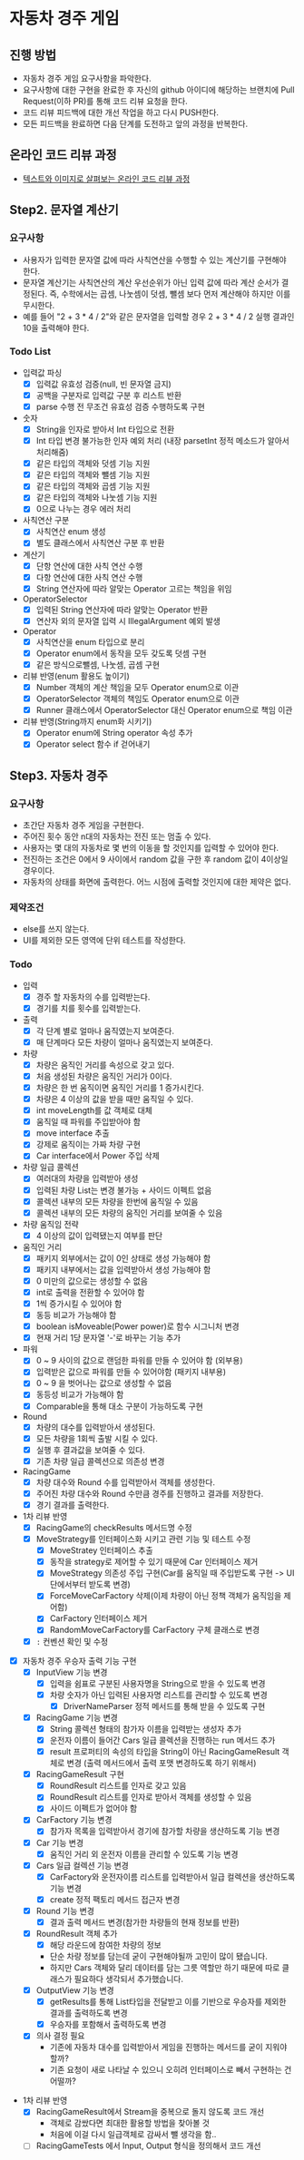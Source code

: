 # 자동차 경주 게임
## 진행 방법
* 자동차 경주 게임 요구사항을 파악한다.
* 요구사항에 대한 구현을 완료한 후 자신의 github 아이디에 해당하는 브랜치에 Pull Request(이하 PR)를 통해 코드 리뷰 요청을 한다.
* 코드 리뷰 피드백에 대한 개선 작업을 하고 다시 PUSH한다.
* 모든 피드백을 완료하면 다음 단계를 도전하고 앞의 과정을 반복한다.

## 온라인 코드 리뷰 과정
* [텍스트와 이미지로 살펴보는 온라인 코드 리뷰 과정](https://github.com/next-step/nextstep-docs/tree/master/codereview)

## Step2. 문자열 계산기
### 요구사항
- 사용자가 입력한 문자열 값에 따라 사칙연산을 수행할 수 있는 계산기를 구현해야 한다.
- 문자열 계산기는 사칙연산의 계산 우선순위가 아닌 입력 값에 따라 계산 순서가 결정된다. 즉, 수학에서는 곱셈, 나눗셈이 덧셈, 뺄셈 보다 먼저 계산해야 하지만 이를 무시한다.
- 예를 들어 "2 + 3 * 4 / 2"와 같은 문자열을 입력할 경우 2 + 3 * 4 / 2 실행 결과인 10을 출력해야 한다.

### Todo List
- 입력값 파싱
    - [X] 입력값 유효성 검증(null, 빈 문자열 금지)
    - [X] 공백을 구분자로 입력값 구분 후 리스트 반환
    - [X] parse 수행 전 무조건 유효성 검증 수행하도록 구현
- 숫자
    - [X] String을 인자로 받아서 Int 타입으로 전환
    - [X] Int 타입 변경 불가능한 인자 예외 처리 (내장 parsetInt 정적 메소드가 알아서 처리해줌)
    - [X] 같은 타입의 객체와 덧셈 기능 지원
    - [X] 같은 타입의 객체와 뺄셈 기능 지원
    - [X] 같은 타입의 객체와 곱셈 기능 지원
    - [X] 같은 타입의 객체와 나눗셈 기능 지원
    - [X] 0으로 나누는 경우 에러 처리
- 사칙연산 구분
    - [X] 사칙연산 enum 생성
    - [X] 별도 클래스에서 사칙연산 구분 후 반환
- 계산기
    - [X] 단항 연산에 대한 사칙 연산 수행
    - [X] 다항 연산에 대한 사칙 연산 수행
    - [X] String 연산자에 따라 알맞는 Operator 고르는 책임을 위임
- OperatorSelector
    - [X] 입력된 String 연산자에 따라 알맞는 Operator 반환
    - [X] 연산자 외의 문자열 입력 시 IllegalArgument 예외 발생
- Operator
    - [X] 사칙연산을 enum 타입으로 분리
    - [X] Operator enum에서 동작을 모두 갖도록 덧셈 구현
    - [X] 같은 방식으로뺄셈, 나눗셈, 곱셈 구현
- 리뷰 반영(enum 활용도 높이기)
    - [X] Number 객체의 계산 책임을 모두 Operator enum으로 이관
    - [X] OperatorSelector 객체의 책임도 Operator enum으로 이관
    - [X] Runner 클래스에서 OperatorSelector 대신 Operator enum으로 책임 이관
- 리뷰 반영(String까지 enum화 시키기)
    - [X] Operator enum에 String operator 속성 추가
    - [X] Operator select 함수 if 걷어내기

## Step3. 자동차 경주
### 요구사항
- 초간단 자동차 경주 게임을 구현한다.
- 주어진 횟수 동안 n대의 자동차는 전진 또는 멈출 수 있다.
- 사용자는 몇 대의 자동차로 몇 번의 이동을 할 것인지를 입력할 수 있어야 한다.
- 전진하는 조건은 0에서 9 사이에서 random 값을 구한 후 random 값이 4이상일 경우이다.
- 자동차의 상태를 화면에 출력한다. 어느 시점에 출력할 것인지에 대한 제약은 없다.

### 제약조건
- else를 쓰지 않는다.
- UI를 제외한 모든 영역에 단위 테스트를 작성한다.

### Todo
- 입력
    - [X] 경주 할 자동차의 수를 입력받는다.
    - [X] 경기를 치를 횟수를 입력받는다.
- 출력
    - [X] 각 단계 별로 얼마나 움직였는지 보여준다.
    - [X] 매 단계마다 모든 차량이 얼마나 움직였는지 보여준다.
- 차량
    - [X] 차량은 움직인 거리를 속성으로 갖고 있다.
    - [X] 처음 생성된 차량은 움직인 거리가 0이다.
    - [X] 차량은 한 번 움직이면 움직인 거리를 1 증가시킨다.
    - [X] 차량은 4 이상의 값을 받을 때만 움직일 수 있다.
    - [X] int moveLength를 값 객체로 대체
    - [X] 움직일 때 파워를 주입받아야 함
    - [X] move interface 추출
    - [X] 강제로 움직이는 가짜 차량 구현
    - [X] Car interface에서 Power 주입 삭제
- 차량 일급 콜렉션
    - [X] 여러대의 차량을 입력받아 생성
    - [X] 입력된 차량 List는 변경 불가능 + 사이드 이펙트 없음
    - [X] 콜렉션 내부의 모든 차량을 한번에 움직일 수 있음
    - [X] 콜렉션 내부의 모든 차량의 움직인 거리를 보여줄 수 있음
- 차량 움직임 전략
    - [X] 4 이상의 값이 입력됐는지 여부를 판단
- 움직인 거리
    - [X] 패키지 외부에서는 값이 0인 상태로 생성 가능해야 함
    - [X] 패키지 내부에서는 값을 입력받아서 생성 가능해야 함
    - [X] 0 미만의 값으로는 생성할 수 없음
    - [X] int로 출력을 전환할 수 있어야 함
    - [X] 1씩 증가시킬 수 있어야 함
    - [X] 동등 비교가 가능해야 함
    - [X] boolean isMoveable(Power power)로 함수 시그니처 변경
    - [X] 현재 거리 1당 문자열 '-'로 바꾸는 기능 추가
- 파워
    - [X] 0 ~ 9 사이의 값으로 랜덤한 파워를 만들 수 있어야 함 (외부용)
    - [X] 입력받은 값으로 파워를 만들 수 있어야함 (패키지 내부용)
    - [X] 0 ~ 9 을 벗어나는 값으로 생성할 수 없음
    - [X] 동등성 비교가 가능해야 함
    - [X] Comparable을 통해 대소 구분이 가능하도록 구현
- Round
    - [X] 차량의 대수를 입력받아서 생성된다.
    - [X] 모든 차량을 1회씩 출발 시킬 수 있다.
    - [X] 실행 후 결과값을 보여줄 수 있다.
    - [X] 기존 차량 일급 콜렉션으로 의존성 변경
- RacingGame
    - [X] 차량 대수와 Round 수를 입력받아서 객체를 생성한다.
    - [X] 주어진 차량 대수와 Round 수만큼 경주를 진행하고 결과를 저장한다.
    - [X] 경기 결과를 출력한다.
- 1차 리뷰 반영
    - [X] RacingGame의 checkResults 메서드명 수정
    - [X] MoveStrategy를 인터페이스화 시키고 관련 기능 및 테스트 수정
        - [X] MoveStratey 인터페이스 추출
        - [X] 동작을 strategy로 제어할 수 있기 때문에 Car 인터페이스 제거
        - [X] MoveStrategy 의존성 주입 구현(Car를 움직일 때 주입받도록 구현 -> UI 단에서부터 받도록 변경)
        - [X] ForceMoveCarFactory 삭제(이제 차량이 아닌 정책 객체가 움직임을 제어함)
        - [X] CarFactory 인터페이스 제거
        - [X] RandomMoveCarFactory를 CarFactory 구체 클래스로 변경
    - [X] `:` 컨벤션 확인 및 수정
    
- [X] 자동차 경주 우승자 출력 기능 구현
    - [X] InputView 기능 변경
        - [X] 입력을 쉼표로 구분된 사용자명을 String으로 받을 수 있도록 변경
        - [X] 차량 숫자가 아닌 입력된 사용자명 리스트를 관리할 수 있도록 변경
            - [X] DriverNameParser 정적 메서드를 통해 받을 수 있도록 구현
    - [X] RacingGame 기능 변경
        - [X] String 콜렉션 형태의 참가자 이름을 입력받는 생성자 추가
        - [X] 운전자 이름이 들어간 Cars 일급 콜렉션을 진행하는 run 메서드 추가
        - [X] result 프로퍼티의 속성의 타입을 String이 아닌 RacingGameResult 객체로 변경 (출력 메서드에서 출력 포맷 변경하도록 하기 위해서)
    - [X] RacingGameResult 구현
        - [X] RoundResult 리스트를 인자로 갖고 있음
        - [X] RoundResult 리스트를 인자로 받아서 객체를 생성할 수 있음
        - [X] 사이드 이펙트가 없어야 함
    - [X] CarFactory 기능 변경
        - [X] 참가자 목록을 입력받아서 경기에 참가할 차량을 생산하도록 기능 변경
    - [X] Car 기능 변경
        - [X] 움직인 거리 외 운전자 이름을 관리할 수 있도록 기능 변경
    - [X] Cars 일급 컬렉션 기능 변경
        - [X] CarFactory와 운전자이름 리스트를 입력받아서 일급 컬렉션을 생산하도록 기능 변경
        - [X] create 정적 팩토리 메서드 접근자 변경
    - [X] Round 기능 변경
        - [X] 결과 출력 메서드 변경(참가한 차량들의 현재 정보를 반환)
    - [X] RoundResult 객체 추가
        - [X] 해당 라운드에 참여한 차량의 정보
        * 단순 차량 정보를 담는데 굳이 구현해야될까 고민이 많이 됐습니다.
        * 하지만 Cars 객체와 달리 데이터를 담는 그릇 역할만 하기 때문에 따로 클래스가 필요하다 생각되서 추가했습니다.
    - [X] OutputView 기능 변경
        - [X] getResults를 통해 List<Round>타입을 전달받고 이를 기반으로 우승자를 제외한 결과를 출력하도록 변경
        - [X] 우승자를 포함해서 출력하도록 변경
    - [X] 의사 결정 필요
        - 기존에 자동차 대수를 입력받아서 게임을 진행하는 메서드를 굳이 지워야 할까?
        - 기존 요청이 새로 나타날 수 있으니 오히려 인터페이스로 빼서 구현하는 건 어떨까?

- 1차 리뷰 반영
    - [X] RacingGameResult에서 Stream을 중복으로 돌지 않도록 코드 개선
        - 객체로 감쌌다면 최대한 활용할 방법을 찾아볼 것
        - 처음에 이걸 다시 일급객체로 감싸서 뺄 생각을 함..
    - [ ] RacingGameTests 에서 Input, Output 형식을 정의해서 코드 개선
